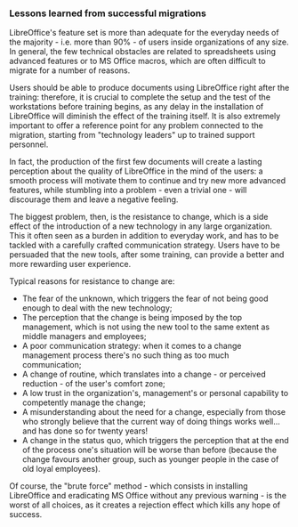 ### Lessons learned from successful migrations

LibreOffice's feature set is more than adequate for the everyday needs of the majority - i.e. more than 90% - of users inside organizations of any size. In general, the few technical obstacles are related to spreadsheets using advanced features or to MS Office macros, which are often difficult to migrate for a number of reasons.

Users should be able to produce documents using LibreOffice right after the training: therefore, it is crucial to complete the setup and the test of the workstations before training begins, as any delay in the installation of LibreOffice will diminish the effect of the training itself. It is also extremely important to offer a reference point for any problem connected to the migration, starting from "technology leaders" up to trained support personnel.

In fact, the production of the first few documents will create a lasting perception about the quality of LibreOffice in the mind of the users: a smooth process will motivate them to continue and try new more advanced features, while stumbling into a problem - even a trivial one - will discourage them and leave a negative feeling.

The biggest problem, then, is the resistance to change, which is a side effect of the introduction of a new technology in any large organization. This it often seen as a burden in addition to everyday work, and has to be tackled with a carefully crafted communication strategy. Users have to be persuaded that the new tools, after some training, can provide a better and more rewarding user experience.

Typical reasons for resistance to change are:

* The fear of the unknown, which triggers the fear of not being good enough to deal with the new technology;
* The perception that the change is being imposed by the top management, which is not using the new tool to the same extent as middle managers and employees;
* A poor communication strategy: when it comes to a change management process there's no such thing as too much communication;
* A change of routine, which translates into a change - or perceived reduction - of the user's comfort zone;
* A low trust in the organization's, management's or personal capability to competently manage the change;
* A misunderstanding about the need for a change, especially from those who strongly believe that the current way of doing things works well... and has done so for twenty years!
* A change in the status quo, which triggers the perception that at the end of the process one's situation will be worse than before \(because the change favours another group, such as younger people in the case of old loyal employees\).

Of course, the "brute force" method - which consists in installing LibreOffice and eradicating MS Office without any previous warning - is the worst of all choices, as it creates a rejection effect which kills any hope of success.

